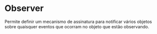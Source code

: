 # Observer

Permite definir um mecanismo de assinatura para notificar vários objetos sobre quaisquer eventos que ocorram no objeto que estão observando.